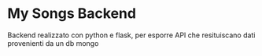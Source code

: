 # My Songs Backend

Backend realizzato con python e flask, per esporre API che resituiscano dati provenienti da un db mongo